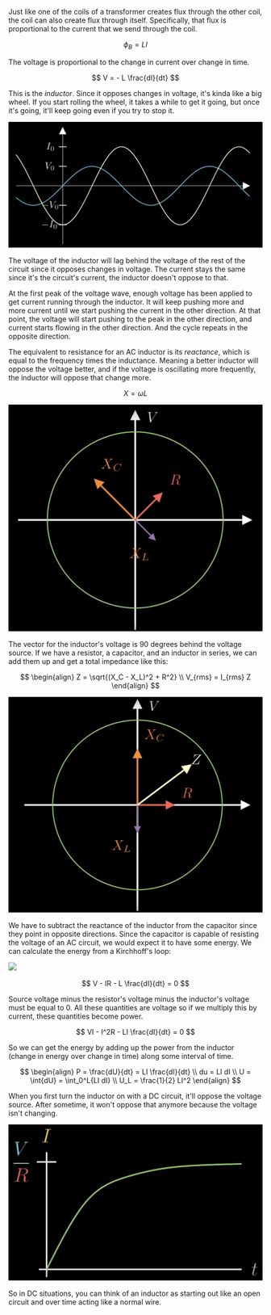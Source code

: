 Just like one of the coils of a transformer creates flux through the other coil, the coil can also create flux through itself. Specifically, that flux is proportional to the current that we send through the coil.

$$
\phi_B = LI
$$

The voltage is proportional to the change in current over change in time.

$$
V = - L \frac{dI}{dt}
$$

This is the *inductor*. Since it opposes changes in voltage, it's kinda like a big wheel. If you start rolling the wheel, it takes a while to get it going, but once it's going, it'll keep going even if you try to stop it.

![](../Assets/inductor-sine-waves.png)

The voltage of the inductor will lag behind the voltage of the rest of the circuit since it opposes changes in voltage. The current stays the same since it's the circuit's current, the inductor doesn't oppose to that.

At the first peak of the voltage wave, enough voltage has been applied to get current running through the inductor. It will keep pushing more and more current until we start pushing the current in the other direction. At that point, the voltage will start pushing to the peak in the other direction, and current starts flowing in the other direction. And the cycle repeats in the opposite direction.

The equivalent to resistance for an AC inductor is its *reactance*, which is equal to the frequency times the inductance. Meaning a better inductor will oppose the voltage better, and if the voltage is oscillating more frequently, the inductor will oppose that change more.

$$
X = \omega L
$$

![](../Assets/inductor-voltage-circular-diagram.png)

The vector for the inductor's voltage is 90 degrees behind the voltage source. If we have a resistor, a capacitor, and an inductor in series, we can add them up and get a total impedance like this:

$$
\begin{align}
Z = \sqrt{(X_C - X_L)^2 + R^2}
\\
V_{rms} = I_{rms} Z
\end{align}
$$

![](../Assets/rlc-impedance-vectors.png)

We have to subtract the reactance of the inductor from the capacitor since they point in opposite directions. Since the capacitor is capable of resisting the voltage of an AC circuit, we would expect it to have some energy. We can calculate the energy from a Kirchhoff's loop:

![](rc-energy-kirchhoff-circuit.png)

$$
V - IR - L \frac{dI}{dt} = 0
$$

Source voltage minus the resistor's voltage minus the inductor's voltage must be equal to 0. All these quantities are voltage so if we multiply this by current, these quantities become power.

$$
VI - I^2R - LI \frac{dI}{dt} = 0
$$

So we can get the energy by adding up the power from the inductor (change in energy over change in time) along some interval of time.

$$
\begin{align}
P = \frac{dU}{dt} = LI \frac{dI}{dt}
\\
du = LI dI
\\
U = \int{dU} = \int_0^L{LI dI}
\\
U_L = \frac{1}{2} LI^2
\end{align}
$$

When you first turn the inductor on with a DC circuit, it'll oppose the voltage source. After sometime, it won't oppose that anymore because the voltage isn't changing.

![](../Assets/inductor-dc-graph.png)

So in DC situations, you can think of an inductor as starting out like an open circuit and over time acting like a normal wire.